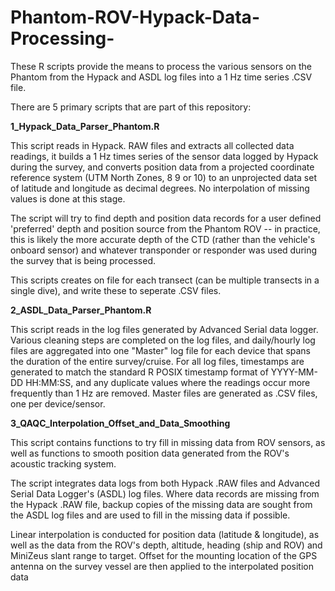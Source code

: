 # Phantom-ROV-Hypack-Data-Processing-
These R scripts provide the means to process the various sensors on the Phantom from the Hypack and ASDL log files into a 1 Hz time series .CSV file.

There are 5 primary scripts that are part of this repository:

**1_Hypack_Data_Parser_Phantom.R**

This script reads in Hypack. RAW files and extracts all collected data readings, it builds a 1 Hz times series of the sensor data logged by Hypack during the survey, and converts position data from a projected coordinate reference system (UTM North Zones, 8 9 or 10) to an unprojected data set of latitude and longitude as decimal degrees. No interpolation of missing values is done at this stage.

The script will try to find depth and position data records for a user defined 'preferred' depth and position source from the Phantom ROV -- in practice, this is likely the more accurate depth of the CTD (rather than the vehicle's onboard sensor) and whatever transponder or responder was used during the survey that is being processed.

This scripts creates on file for each transect (can be multiple transects in a single dive), and write these to seperate .CSV files.

**2_ASDL_Data_Parser_Phantom.R**

This script reads in the log files generated by Advanced Serial data logger. Various cleaning steps are completed on the log files, and daily/hourly log files are aggregated into one "Master" log file for each device that spans the duration of the entire survey/cruise. For all log files, timestamps are generated to match the standard R POSIX timestamp format of YYYY-MM-DD HH:MM:SS, and any duplicate values where the readings occur more frequently than 1 Hz are removed. Master files are generated as .CSV files, one per device/sensor.

**3_QAQC_Interpolation_Offset_and_Data_Smoothing**

This script contains functions to try fill in missing data from ROV sensors, as well as functions to smooth position data generated from the ROV's acoustic tracking system.  

The script integrates data logs from both Hypack .RAW files and Advanced Serial Data Logger's (ASDL) log files. Where data records are missing from the Hypack .RAW file, backup copies of the missing data are sought from the ASDL log files and are used to fill in the missing data if possible.

Linear interpolation is conducted for position data (latitude & longitude), as well as the data from the ROV's depth, altitude, heading (ship and ROV) and MiniZeus slant range to target. Offset for the mounting location of the GPS antenna on the survey vessel are then applied to the interpolated position data 

